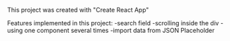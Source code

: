 This project was created with "Create React App"

Features implemented in this project:
-search field
-scrolling inside the div
-using one component several times
-import data from JSON Placeholder

